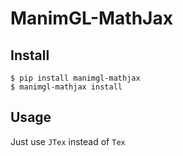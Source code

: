 # ManimGL-MathJax

## Install
```shell
$ pip install manimgl-mathjax
$ manimgl-mathjax install
```

## Usage
Just use `JTex` instead of `Tex`